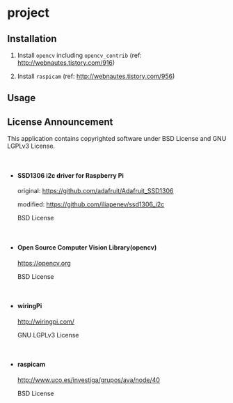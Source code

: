# project

## Installation

1. Install `opencv` including `opencv_contrib` (ref: http://webnautes.tistory.com/916)

2. Install `raspicam` (ref: http://webnautes.tistory.com/956)

## Usage

## License Announcement

This application contains copyrighted software under BSD License and GNU LGPLv3 License.

&nbsp;

* #### SSD1306 i2c driver for Raspberry Pi

    original: https://github.com/adafruit/Adafruit_SSD1306

    modified: https://github.com/iliapenev/ssd1306_i2c

    BSD License

&nbsp;

* #### Open Source Computer Vision Library(opencv)

    https://opencv.org

    BSD License

&nbsp;

* #### wiringPi

    http://wiringpi.com/

    GNU LGPLv3 License

&nbsp;

* #### raspicam
    http://www.uco.es/investiga/grupos/ava/node/40
    
    BSD License
